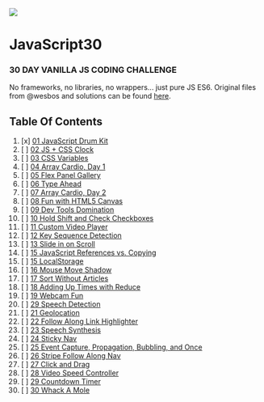 ![](https://javascript30.com/images/JS3-social-share.png)

# JavaScript30

### 30 DAY VANILLA JS CODING CHALLENGE

No frameworks, no libraries, no wrappers... just pure JS ES6.
Original files from @wesbos and solutions can be found [here](https://github.com/wesbos/JavaScript30).

## Table Of Contents

1. [x] [01 JavaScript Drum Kit](./01%20-%20Javascript%20Drum%20Kit)
2. [ ] [02 JS + CSS Clock](./02%20-%20JS%20%2B%20CSS%20Clock)
3. [ ] [03 CSS Variables](./03%20-%20CSS%20Variables)
4. [ ] [04 Array Cardio, Day 1](./04%20-%20Array%20Cardio%20Day%201)
5. [ ] [05 Flex Panel Gallery](./05%20-%20Flex%20Panel%20Gallery)
6. [ ] [06 Type Ahead](./06%20-%20Type%20Ahead)
7. [ ] [07 Array Cardio, Day 2](./07%20-%20Array%20Cardio%20Day%202)
8. [ ] [08 Fun with HTML5 Canvas](./08%20-%20Fun%20with%20HTML5%20Canvas)
9. [ ] [09 Dev Tools Domination](./09%20-%20Dev%20Tools%20Domination)
10. [ ] [10 Hold Shift and Check Checkboxes](./10%20-%20Hold%20Shift%20and%20Check%20Checkboxes)
11. [ ] [11 Custom Video Player](./11%20-%20Custom%20Video%20Player)
12. [ ] [12 Key Sequence Detection](./12%20-%20Key%20Sequence%20Detection)
13. [ ] [13 Slide in on Scroll](./13%20-%20Slide%20in%20on%20Scroll)
14. [ ] [15 JavaScript References vs. Copying](./14%20-%20JavaScript%20References%20VS%20Copying)
15. [ ] [15 LocalStorage](./15%20-%20LocalStorage)
16. [ ] [16 Mouse Move Shadow](./16%20-%20Mouse%20Move%20Shadow)
17. [ ] [17 Sort Without Articles](./17%20-%20Sort%20Without%20Articles)
18. [ ] [18 Adding Up Times with Reduce](./18%20-%20Adding%20Up%20Times%20with%20Reduce)
19. [ ] [19 Webcam Fun](./19%20-%20Webcam%20Fun)
20. [ ] [29 Speech Detection](./20%20-%20Speech%20Detection)
21. [ ] [21 Geolocation](./21%20-%20Geolocation)
22. [ ] [22 Follow Along Link Highlighter](./22%20-%20Follow%20Along%20Link%20Highlighter)
23. [ ] [23 Speech Synthesis](./23%20-%20Speech%20Synthesis)
24. [ ] [24 Sticky Nav](./24%20-%20Sticky%20Nav)
25. [ ] [25 Event Capture, Propagation, Bubbling, and Once](./25%20-%20Event%20Capture,%20Propagation,%20Bubbling%20and%20Once)
26. [ ] [26 Stripe Follow Along Nav](./26%20-%20Stripe%20Follow%20Along%20Nav)
27. [ ] [27 Click and Drag](./27%20-%20Click%20and%20Drag)
28. [ ] [28 Video Speed Controller](./28%20-%20Video%20Speed%20Controller)
29. [ ] [29 Countdown Timer](./29%20-%20Countdown%20Timer)
30. [ ] [30 Whack A Mole](./30%20-%20Whack%20A%20Mole)
